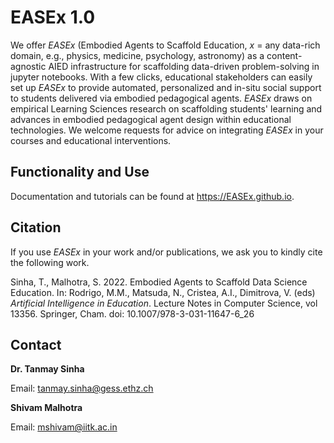 # EASEx 1.0

We offer _EASEx_ (Embodied Agents to Scaffold Education, _x_ = any data-rich domain, e.g., physics, medicine, psychology, astronomy) as a content-agnostic AIED infrastructure for scaffolding data-driven problem-solving in jupyter notebooks. With a few clicks, educational stakeholders can easily set up _EASEx_ to provide automated, personalized and in-situ social support to students delivered via embodied pedagogical agents. _EASEx_ draws on empirical Learning Sciences research on scaffolding students' learning and advances in embodied pedagogical agent design within educational technologies. We welcome requests for advice on integrating _EASEx_ in your courses and educational interventions.

## Functionality and Use

Documentation and tutorials can be found at https://EASEx.github.io.


## Citation

If you use _EASEx_ in your work and/or publications, we ask you to kindly cite the following work.

Sinha, T., Malhotra, S. 2022. Embodied Agents to Scaffold Data Science Education. In: Rodrigo, M.M., Matsuda, N., Cristea, A.I., Dimitrova, V. (eds) _Artificial Intelligence in Education_. Lecture Notes in Computer Science, vol 13356. Springer, Cham. doi: 10.1007/978-3-031-11647-6_26


## Contact

**Dr. Tanmay Sinha**

Email: tanmay.sinha@gess.ethz.ch

**Shivam Malhotra**

Email: mshivam@iitk.ac.in
